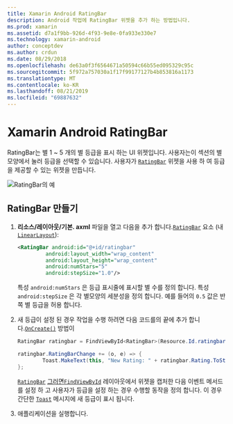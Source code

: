 ```yaml
---
title: Xamarin Android RatingBar
description: Android 작업에 RatingBar 위젯을 추가 하는 방법입니다.
ms.prod: xamarin
ms.assetid: d7a1f9bb-926d-4f93-9e8e-0fa933e330e7
ms.technology: xamarin-android
author: conceptdev
ms.author: crdun
ms.date: 08/29/2018
ms.openlocfilehash: de63a0f3f6564671a50594c66b55ed095329c95c
ms.sourcegitcommit: 5f972a757030a1f17f99177127b4b853816a1173
ms.translationtype: MT
ms.contentlocale: ko-KR
ms.lasthandoff: 08/21/2019
ms.locfileid: "69887632"
---
```

# <a name="xamarinandroid-ratingbar"></a>Xamarin Android RatingBar

RatingBar는 별 1 ~ 5 개의 별 등급을 표시 하는 UI 위젯입니다. 사용자는이 섹션의 별모양에서 눌러 등급을 선택할 수 있습니다. 사용자가 [`RatingBar`](xref:Android.Widget.RatingBar) 위젯을 사용 하 여 등급을 제공할 수 있는 위젯을 만듭니다.

![RatingBar의 예](ratingbar-images/01-ratingbar.png)


## <a name="creating-a-ratingbar"></a>RatingBar 만들기

1. **리소스/레이아웃/기본. axml** 파일을 열고 다음을 추가 합니다.[`RatingBar`](xref:Android.Widget.RatingBar)
   요소 (내 [`LinearLayout`](xref:Android.Widget.LinearLayout)):

   ```xml
   <RatingBar android:id="@+id/ratingbar"
            android:layout_width="wrap_content"
            android:layout_height="wrap_content"
            android:numStars="5"
            android:stepSize="1.0"/>
   ```

   특성 `android:numStars` 은 등급 표시줄에 표시할 별 수를 정의 합니다. 특성 `android:stepSize` 은 각 별모양의 세분성을 정의 합니다. 예를 들어의 `0.5` 값은 반쪽 별 등급을 허용 합니다.

2. 새 등급이 설정 된 경우 작업을 수행 하려면 다음 코드를의 끝에 추가 합니다.[`OnCreate()`](xref:Android.App.Activity.OnCreate*)
   방법이

    ```csharp
    RatingBar ratingbar = FindViewById<RatingBar>(Resource.Id.ratingbar);

    ratingbar.RatingBarChange += (o, e) => {
            Toast.MakeText(this, "New Rating: " + ratingbar.Rating.ToString (), ToastLength.Short).Show ();
    };
    ```

    [`RatingBar`](xref:Android.Widget.RatingBar) [그러면`FindViewById`](xref:Android.App.Activity.FindViewById*) 레이아웃에서 위젯을 캡처한 다음 이벤트 메서드를 설정 하 고 사용자가 등급을 설정 하는 경우 수행할 동작을 정의 합니다. 이 경우 간단한 [`Toast`](xref:Android.Widget.Toast) 메시지에 새 등급이 표시 됩니다.

3. 애플리케이션을 실행합니다.

